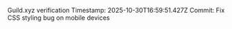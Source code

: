 Guild.xyz verification
Timestamp: 2025-10-30T16:59:51.427Z
Commit: Fix CSS styling bug on mobile devices